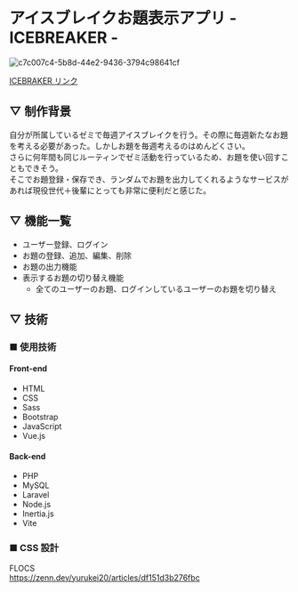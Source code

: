 # アイスブレイクお題表示アプリ - ICEBREAKER -

![c7c007c4-5b8d-44e2-9436-3794c98641cf](https://github.com/Kazuuma-19/icebreaker/assets/96773919/88db2e69-d24e-4f1f-a6d7-eeef84df4fe1)

[ICEBRAKER リンク](https://icebreaker.sakura.ne.jp/icebreaker/)

## ▽ 制作背景

自分が所属しているゼミで毎週アイスブレイクを行う。その際に毎週新たなお題を考える必要があった。しかしお題を毎週考えるのはめんどくさい。  
さらに何年間も同じルーティンでゼミ活動を行っているため、お題を使い回すこともできそう。  
そこでお題登録・保存でき、ランダムでお題を出力してくれるようなサービスがあれば現役世代＋後輩にとっても非常に便利だと感じた。

## ▽ 機能一覧

-   ユーザー登録、ログイン
-   お題の登録、追加、編集、削除
-   お題の出力機能
-   表示するお題の切り替え機能
    -   全てのユーザーのお題、ログインしているユーザーのお題を切り替え

## ▽ 技術

### ■ 使用技術

#### Front-end

-   HTML
-   CSS
-   Sass
-   Bootstrap
-   JavaScript
-   Vue.js

#### Back-end

-   PHP
-   MySQL
-   Laravel
-   Node.js
-   Inertia.js
-   Vite

### ■ CSS 設計

FLOCS  
https://zenn.dev/yurukei20/articles/df151d3b276fbc
